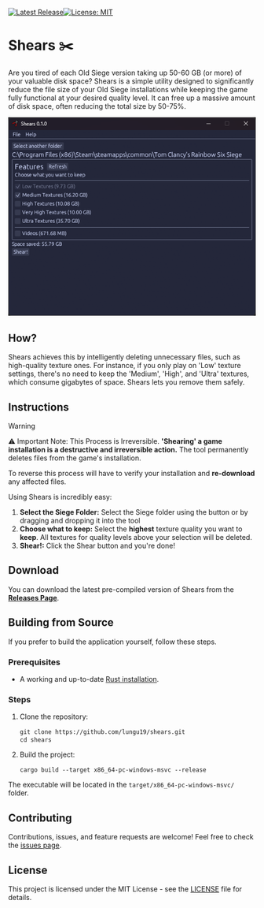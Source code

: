 ﻿[![Latest Release](https://img.shields.io/github/v/release/lungu19/shears)](https://github.com/lungu19/Shears/releases)[![License: MIT](https://img.shields.io/badge/License-MIT-yellow.svg)](https://opensource.org/licenses/MIT)

# Shears ✂️
Are you tired of each Old Siege version taking up 50-60 GB (or more) of your valuable disk space? Shears is a simple utility designed to significantly reduce the file size of your Old Siege installations while keeping the game fully functional at your desired quality level. It can free up a massive amount of disk space, often reducing the total size by 50-75%.

![Shears](https://raw.githubusercontent.com/lungu19/shears/refs/heads/main/assets/screenshot1.png)

## How?
Shears achieves this by intelligently deleting unnecessary files, such as high-quality texture ones. For instance, if you only play on 'Low' texture settings, there's no need to keep the 'Medium', 'High', and 'Ultra' textures, which consume gigabytes of space. Shears lets you remove them safely.

## Instructions
> [!WARNING]
> ⚠️ Important Note: This Process is Irreversible.
> **'Shearing' a game installation is a destructive and irreversible action.** The tool permanently deletes files from the game's installation.
>
> To reverse this process will have to verify your installation and **re-download** any affected files.

Using Shears is incredibly easy:
 1. **Select  the Siege Folder:** Select the Siege folder using the button or by dragging and dropping it into the tool
 2. **Choose what to keep:** Select the **highest** texture quality you want to **keep**. All textures for quality levels above your selection will be deleted. 
 3. **Shear!:** Click the Shear button and you're done!

## Download

You can download the latest pre-compiled version of Shears from the [**Releases Page**](https://github.com/lungu19/shears/releases).

## Building from Source

If you prefer to build the application yourself, follow these steps.

### Prerequisites

- A working and up-to-date [Rust installation](https://www.rust-lang.org/tools/install).

### Steps
1.  Clone the repository:
    ```batch
    git clone https://github.com/lungu19/shears.git
    cd shears
    ```
2.  Build the project:

	```batch
	cargo build --target x86_64-pc-windows-msvc --release
	```

The executable will be located in the `target/x86_64-pc-windows-msvc/` folder.

## Contributing

Contributions, issues, and feature requests are welcome! Feel free to check the [issues page](https://github.com/lungu19/shears/issues).

## License

This project is licensed under the MIT License - see the [LICENSE](https://github.com/lungu19/shears/LICENSE) file for details.
